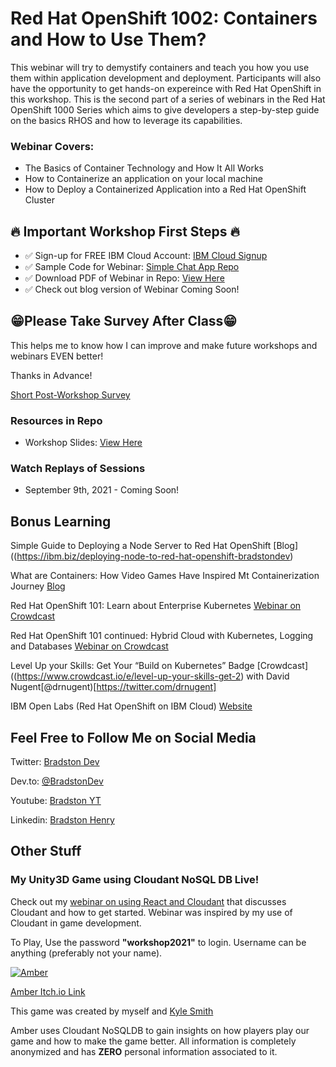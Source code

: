 # Red Hat OpenShift 1002: Containers and How to Use Them?

This webinar will try to demystify containers and teach you how you use them within application development and deployment. Participants will also have the opportunity to get hands-on expereince with Red Hat OpenShift in this workshop. This is the second part of a series of webinars in the Red Hat OpenShift 1000 Series which aims to give developers a step-by-step guide on the basics RHOS and how to leverage its capabilities. 

### Webinar Covers:

- The Basics of Container Technology and How It All Works
- How to Containerize an application on your local machine
- How to Deploy a Containerized Application into a Red Hat OpenShift Cluster


## 🔥 Important Workshop First Steps 🔥

- ✅ Sign-up for FREE IBM Cloud Account:  [IBM Cloud Signup](https://ibm.biz/BdfnQp)
- ✅ Sample Code for Webinar: [Simple Chat App Repo](http://ibm.biz/simple-chat-app-repo-bradstondev)
- ✅ Download PDF of Webinar in Repo: [View Here]()
- ✅ Check out blog version of Webinar Coming Soon!

## 😁Please Take Survey After Class😁

This helps me to know how I can improve and make future workshops and webinars EVEN better!

Thanks in Advance!

[Short Post-Workshop Survey](https://ibm.biz/BdfnQ8)

### Resources in Repo

- Workshop Slides: [View Here]()

### Watch Replays of Sessions

- September 9th, 2021 - Coming Soon!


## Bonus Learning

Simple Guide to Deploying a Node Server to Red Hat OpenShift  [Blog]((https://ibm.biz/deploying-node-to-red-hat-openshift-bradstondev)

What are Containers: How Video Games Have Inspired Mt Containerization Journey [Blog](https://ibm.biz/what-are-containers-devto-bradstondev)

Red Hat OpenShift 101: Learn about Enterprise Kubernetes
[Webinar on Crowdcast](http://ibm.biz/red-hat-101-crowdcast-03022021)

Red Hat OpenShift 101 continued: Hybrid Cloud with Kubernetes, Logging and Databases
[Webinar on Crowdcast](http://ibm.biz/red-hat-101-pt2-crowdcast-03192021)

Level Up your Skills: Get Your “Build on Kubernetes” Badge [Crowdcast]((https://www.crowdcast.io/e/level-up-your-skills-get-2) with David Nugent[@drnugent)[https://twitter.com/drnugent]

IBM Open Labs (Red Hat OpenShift on IBM Cloud) [Website](https://ibm.biz/open-labs-red-ha-openshift-bradstondev)


## Feel Free to Follow Me on Social Media

Twitter: [Bradston Dev](https://twitter.com/BradstonDev)

Dev.to: [@BradstonDev](https://dev.to/bradstondev)

Youtube: [Bradston YT](https://www.youtube.com/channel/UC6Ky8s71RP65akLb_XV1_OA)

Linkedin: [Bradston Henry](https://www.linkedin.com/in/bradston-henry/)


## Other Stuff


### My Unity3D Game using Cloudant NoSQL DB Live!

Check out my [webinar on using React and Cloudant](https://ibm.biz/React-andCloudant-Basics-050621) that discusses Cloudant and how to get started. Webinar was inspired by my use of Cloudant in game development.

To Play, Use the password **"workshop2021"** to login. Username can be anything (preferably not your name). 

[![Amber](https://img.itch.zone/aW1hZ2UvMTgzMTA1Lzg1NjI0Mi5wbmc=/original/uvzIJy.png "Amber")](http://https://sleeping-zebu-games.itch.io/amber "Amber")

[Amber Itch.io Link](https://sleeping-zebu-games.itch.io/amber)

This game was created by myself and [Kyle Smith](https://www.linkedin.com/in/kyle-smith-67393b80/)

Amber uses Cloudant NoSQLDB to gain insights on how players play our game and how to make the game better. All information is completely anonymized and has **ZERO** personal information associated to it.


